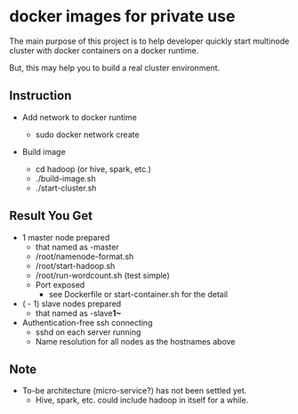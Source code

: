 # docker images for private use

The main purpose of this project is to help developer quickly start multinode cluster with docker containers on a docker runtime.

But, this may help you to build a real cluster environment.

Instruction
-----------
* Add network to docker runtime
  * sudo docker network create **<network-name>**

* Build image
  * cd hadoop (or hive, spark, etc.)
  * ./build-image.sh
  * ./start-cluster.sh **<node-count>** **<hostname-prefix>** **<network-name>**

Result You Get
--------------
* 1 master node prepared
  * that named as **<hostname-prefix>**-master
  * /root/namenode-format.sh
  * /root/start-hadoop.sh
  * /root/run-wordcount.sh (test simple)
  * Port exposed
    * see Dockerfile or start-container.sh for the detail
* (**<node-count>** - 1) slave nodes prepared
  * that named as **<hostname-prefix>**-slave**1~<node-count>**
* Authentication-free ssh connecting
  * sshd on each server running
  * Name resolution for all nodes as the hostnames above

Note
----
* To-be architecture (micro-service?) has not been settled yet.
  * Hive, spark, etc. could include hadoop in itself for a while.
